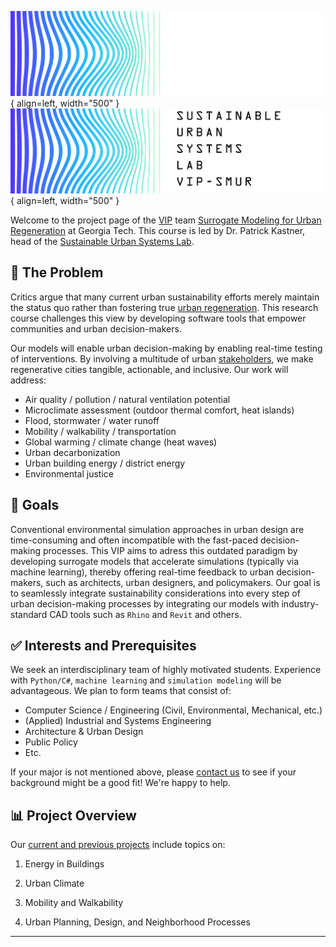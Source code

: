 <!-- Hide title -->
<style>
  .md-typeset h1,
  .md-content__button {
    display: none;
  }
</style>

![SustainLab Logo](images/sustainlab-smur-logo-wordmark-color-white.svg#dark-only){ align=left, width="500" }
![SustainLab Logo](images/sustainlab-smur-logo-wordmark-color-black.svg#light-only){ align=left, width="500" }

Welcome to the project page of the [VIP][VIP] team [Surrogate Modeling for Urban Regeneration](https://vip-smur.github.io/) at Georgia Tech. This course is led by Dr. Patrick Kastner, head of the [Sustainable Urban Systems Lab](https://sustain.arch.gatech.edu).

## 📝 The Problem

Critics argue that many current urban sustainability efforts merely maintain the status quo rather than fostering true [urban regeneration](https://unhabitat.org/topic/urban-regeneration). This research course challenges this view by developing software tools that empower communities and urban decision-makers.

Our models will enable urban decision-making by enabling real-time testing of interventions. By involving a multitude of urban [stakeholders][stakeholders], we make regenerative cities tangible, actionable, and inclusive. Our work will address:

- Air quality / pollution / natural ventilation potential
- Microclimate assessment (outdoor thermal comfort, heat islands)
- Flood, stormwater / water runoff
- Mobility / walkability / transportation
- Global warming / climate change (heat waves)
- Urban decarbonization
- Urban building energy / district energy
- Environmental justice  

## 🎯 Goals

Conventional environmental simulation approaches in urban design are time-consuming and often incompatible with the fast-paced decision-making processes. This VIP aims to adress this outdated paradigm by developing surrogate models that accelerate simulations (typically via machine learning), thereby offering real-time feedback to urban decision-makers, such as architects, urban designers, and policymakers.
Our goal is to seamlessly integrate sustainability considerations into every step of urban decision-making processes by integrating our models with industry-standard CAD tools such as `Rhino` and `Revit` and others.

## ✅ Interests and Prerequisites

We seek an interdisciplinary team of highly motivated students. Experience with `Python/C#`, `machine learning` and `simulation modeling` will be advantageous. We plan to form teams that consist of:

- Computer Science / Engineering (Civil, Environmental, Mechanical, etc.)
- (Applied) Industrial and Systems Engineering
- Architecture & Urban Design
- Public Policy
- Etc.

If your major is not mentioned above, please [contact us](mailto:patrick.kastner@gatech.edu) to see if your background might be a good fit! We're happy to help.
  
## 📊 Project Overview

Our [current and previous projects](https://vip-smur.github.io/projects/) include topics on:

1. Energy in Buildings

2. Urban Climate

3. Mobility and Walkability

4. Urban Planning, Design, and Neighborhood Processes

---

[VIP]: https://vip.gatech.edu/vip-vertically-integrated-projects-program "The Vertically Integrated Projects (VIP) Program is a transformative approach to enhancing higher education by engaging undergraduate and graduate students in ambitious, long-term, large-scale, multidisciplinary project teams that are led by faculty. The program has been rigorously evaluated and refined over more than two decades."

[stakeholders]: https://www.rescue.org/sites/default/files/document/1501/weburbanstakeholderengagementandcoordinationweb.pdf "- Affected populations<br>- Community leaders<br>- Civil society:<br>&emsp;- local non-governmental organisations<br>&emsp;- community-based organisations<br>&emsp;- non-state armed actor<br>- International actors and donors<br>- National government, sub-national and local government<br>- Urban planning institutions<br>- Architects / Urban Designers<br>- Private sector<br>- Academia"
